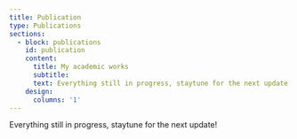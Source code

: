 ```yaml
---
title: Publication
type: Publications
sections:
  - block: publications
    id: publication
    content:
      title: My academic works
      subtitle: 
      text: Everything still in progress, staytune for the next update!
    design:
      columns: '1'
---
```

Everything still in progress, staytune for the next update!